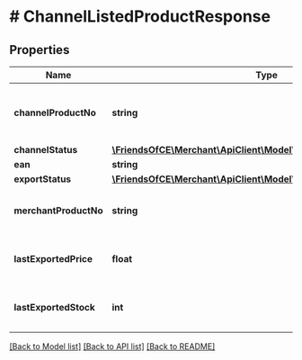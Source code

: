 # # ChannelListedProductResponse

## Properties

Name | Type | Description | Notes
------------ | ------------- | ------------- | -------------
**channelProductNo** | **string** | The unique product reference used by the Channel | [optional]
**channelStatus** | [**\FriendsOfCE\Merchant\ApiClient\Model\ListedProductChannelStatus**](ListedProductChannelStatus.md) |  | [optional]
**ean** | **string** | EAN | [optional]
**exportStatus** | [**\FriendsOfCE\Merchant\ApiClient\Model\ListedProductExportStatus**](ListedProductExportStatus.md) |  | [optional]
**merchantProductNo** | **string** | Your product number (SKU) | [optional]
**lastExportedPrice** | **float** | Your product last exported price | [optional]
**lastExportedStock** | **int** | Your product last exported stock | [optional]

[[Back to Model list]](../../README.md#models) [[Back to API list]](../../README.md#endpoints) [[Back to README]](../../README.md)
